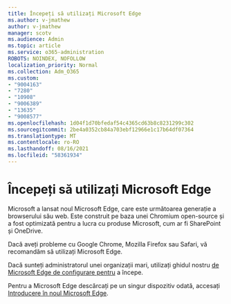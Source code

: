 ```yaml
---
title: Începeți să utilizați Microsoft Edge
ms.author: v-jmathew
author: v-jmathew
manager: scotv
ms.audience: Admin
ms.topic: article
ms.service: o365-administration
ROBOTS: NOINDEX, NOFOLLOW
localization_priority: Normal
ms.collection: Adm_O365
ms.custom:
- "9004163"
- "7280"
- "10908"
- "9006389"
- "13635"
- "9008577"
ms.openlocfilehash: 1d04f1d70bfedaf54c4365cd63b8c8231299c302
ms.sourcegitcommit: 2be4a0352cb84a703ebf12966e1c17b64df07364
ms.translationtype: MT
ms.contentlocale: ro-RO
ms.lasthandoff: 08/16/2021
ms.locfileid: "58361934"
---
```

# <a name="start-using-microsoft-edge"></a>Începeți să utilizați Microsoft Edge

Microsoft a lansat noul Microsoft Edge, care este următoarea generație a browserului său web. Este construit pe baza unei Chromium open-source și a fost optimizată pentru a lucra cu produse Microsoft, cum ar fi SharePoint și OneDrive.

Dacă aveți probleme cu Google Chrome, Mozilla Firefox sau Safari, vă recomandăm să utilizați Microsoft Edge.

Dacă sunteți administratorul unei organizații mari, utilizați ghidul nostru [de Microsoft Edge de configurare pentru](https://go.microsoft.com/fwlink/?linkid=2142423) a începe.

Pentru a Microsoft Edge descărcați pe un singur dispozitiv odată, accesați [Introducere în noul Microsoft Edge](https://go.microsoft.com/fwlink/?linkid=2141049).
